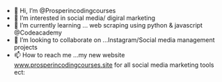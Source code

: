 - 👋 Hi, I’m @Prosperincodingcourses
- 👀 I’m interested in social media/ digiral marketing 
- 🌱 I’m currently learning ... web scraping using python & javascript @Codeacademy
- 💞️ I’m looking to collaborate on ...Instagram/Social media management projects
- 📫 How to reach me ...my new website www.prosperincodingcourses.site for all social media marketing tools ect:

<!---
Prosperincodingcourses/Prosperincodingcourses is a ✨ special ✨ repository because its `README.md` (this file) appears on your GitHub profile.
You can click the Preview link to take a look at your changes.
--->
